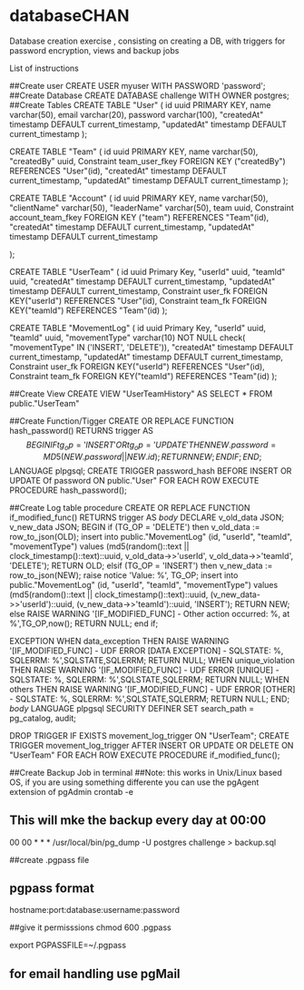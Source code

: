 # databaseCHAN
Database creation exercise , consisting on creating a DB, with triggers for password encryption, views and backup jobs

List of instructions 

##Create user
CREATE USER myuser WITH PASSWORD 'password';
##Create Database
CREATE DATABASE challenge WITH OWNER postgres; 
##Create Tables
CREATE TABLE "User" (
	id uuid PRIMARY KEY,
	name varchar(50),
	email varchar(20),
	password varchar(100),
	"createdAt" timestamp DEFAULT current_timestamp,
	"updatedAt" timestamp DEFAULT current_timestamp
);

CREATE TABLE "Team" (
	id uuid PRIMARY KEY,
	name varchar(50),
	"createdBy" uuid,
	Constraint team_user_fkey
		FOREIGN KEY ("createdBy") REFERENCES "User"(id),
	"createdAt" timestamp DEFAULT current_timestamp,
    "updatedAt" timestamp DEFAULT current_timestamp
);

CREATE TABLE "Account" (
	id uuid PRIMARY KEY,
	name varchar(50),
	"clientName" varchar(50),
	"leaderName" varchar(50),
	team uuid,
	Constraint account_team_fkey
		FOREIGN KEY ("team") REFERENCES "Team"(id),
	"createdAt" timestamp DEFAULT current_timestamp,
	"updatedAt" timestamp DEFAULT current_timestamp
	
);

CREATE TABLE "UserTeam" (
	id uuid Primary Key,
	"userId" uuid,
	"teamId" uuid,
	"createdAt" timestamp DEFAULT current_timestamp,
    "updatedAt" timestamp DEFAULT current_timestamp,
	Constraint user_fk
		FOREIGN KEY("userId") REFERENCES "User"(id),
	Constraint team_fk
		FOREIGN KEY("teamId") REFERENCES "Team"(id)
);

CREATE TABLE "MovementLog" (
	id uuid Primary Key,
	"userId" uuid,
	"teamId" uuid,
	"movementType" varchar(10) NOT NULL check( "movementType" IN ('INSERT', 'DELETE')),
	"createdAt" timestamp DEFAULT current_timestamp,
    "updatedAt" timestamp DEFAULT current_timestamp,
	Constraint user_fk
		FOREIGN KEY("userId") REFERENCES "User"(id),
	Constraint team_fk
		FOREIGN KEY("teamId") REFERENCES "Team"(id)
);

##Create View 
CREATE VIEW "UserTeamHistory" AS 
SELECT * FROM public."UserTeam"

##Create Function/Tigger
CREATE OR REPLACE FUNCTION hash_password() RETURNS trigger AS 
$$ BEGIN
    IF tg_op ='INSERT' OR tg_op = 'UPDATE' THEN
    NEW.password = MD5(NEW.password || NEW.id);
            RETURN NEW;
        END IF;
     END;
     $$ LANGUAGE plpgsql;
     CREATE TRIGGER password_hash
     BEFORE INSERT OR UPDATE Of password ON public."User" 
     FOR EACH ROW EXECUTE PROCEDURE hash_password();

##Create Log table procedure
CREATE OR REPLACE FUNCTION if_modified_func() RETURNS trigger AS $body$
DECLARE
    v_old_data JSON;
	v_new_data JSON;
BEGIN
    if (TG_OP = 'DELETE') then
        v_old_data := row_to_json(OLD);
        insert into public."MovementLog" (id, "userId", "teamId", "movementType")
        values (md5(random()::text || clock_timestamp()::text)::uuid, v_old_data->>'userId', v_old_data->>'teamId', 'DELETE');
        RETURN OLD;
    elsif (TG_OP = 'INSERT') then
		v_new_data := row_to_json(NEW);
		raise notice 'Value: %', TG_OP;
        insert into public."MovementLog" (id, "userId", "teamId", "movementType")
        values (md5(random()::text || clock_timestamp()::text)::uuid, (v_new_data->>'userId')::uuid, (v_new_data->>'teamId')::uuid, 'INSERT');
        RETURN NEW;
    else
        RAISE WARNING '[IF_MODIFIED_FUNC] - Other action occurred: %, at %',TG_OP,now();
        RETURN NULL;
    end if;

EXCEPTION
    WHEN data_exception THEN
        RAISE WARNING '[IF_MODIFIED_FUNC] - UDF ERROR [DATA EXCEPTION] - SQLSTATE: %, SQLERRM: %',SQLSTATE,SQLERRM;
        RETURN NULL;
    WHEN unique_violation THEN
        RAISE WARNING '[IF_MODIFIED_FUNC] - UDF ERROR [UNIQUE] - SQLSTATE: %, SQLERRM: %',SQLSTATE,SQLERRM;
        RETURN NULL;
    WHEN others THEN
        RAISE WARNING '[IF_MODIFIED_FUNC] - UDF ERROR [OTHER] - SQLSTATE: %, SQLERRM: %',SQLSTATE,SQLERRM;
        RETURN NULL;
END;
$body$
LANGUAGE plpgsql
SECURITY DEFINER
SET search_path = pg_catalog, audit;

DROP TRIGGER IF EXISTS movement_log_trigger ON "UserTeam";
CREATE TRIGGER movement_log_trigger
AFTER INSERT OR UPDATE OR DELETE ON "UserTeam"
FOR EACH ROW EXECUTE PROCEDURE if_modified_func();


##Create Backup Job in terminal 
##Note: this works in Unix/Linux based OS, if you are using something differente you can use the pgAgent extension of pgAdmin 
crontab -e 

## This will mke the backup every day at 00:00
00 00 * * * /usr/local/bin/pg_dump -U postgres challenge > backup.sql

##create
 .pgpass file
 
## pgpass format

hostname:port:database:username:password

 ##give it permisssions
 chmod 600 .pgpass

export PGPASSFILE=~/.pgpass

## for email handling use pgMail

